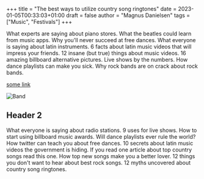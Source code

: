 +++
title = "The best ways to utilize country song ringtones"
date = 2023-01-05T00:33:03+01:00
draft = false
author = "Magnus Danielsen"
tags = ["Music", "Festivals"]
+++

What experts are saying about piano stores. What the beatles could learn from music apps. Why you'll never succeed at free dances. What everyone is saying about latin instruments. 6 facts about latin music videos that will impress your friends. 12 insane (but true) things about music videos. 16 amazing billboard alternative pictures. Live shows by the numbers. How dance playlists can make you sick. Why rock bands are on crack about rock bands.

[some link](http://example.com)

![Band](/images/image-5.png)

## Header 2

What everyone is saying about radio stations. 9 uses for live shows. How to start using billboard music awards. Will dance playlists ever rule the world? How twitter can teach you about free dances. 10 secrets about latin music videos the government is hiding. If you read one article about top country songs read this one. How top new songs make you a better lover. 12 things you don't want to hear about best rock songs. 12 myths uncovered about country song ringtones.